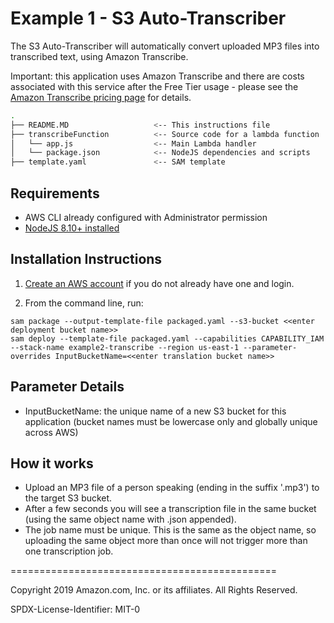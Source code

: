 # Example 1 - S3 Auto-Transcriber

The S3 Auto-Transcriber will automatically convert uploaded MP3 files into transcribed text, using Amazon Transcribe.

Important: this application uses Amazon Transcribe and there are costs associated with this service after the Free Tier usage - please see the   [Amazon Transcribe pricing page](https://aws.amazon.com/transcribe/pricing/) for details.

```bash
.
├── README.MD                   <-- This instructions file
├── transcribeFunction          <-- Source code for a lambda function
│   └── app.js                  <-- Main Lambda handler
│   └── package.json            <-- NodeJS dependencies and scripts
├── template.yaml               <-- SAM template
```

## Requirements

* AWS CLI already configured with Administrator permission
* [NodeJS 8.10+ installed](https://nodejs.org/en/download/)

## Installation Instructions

1. [Create an AWS account](https://portal.aws.amazon.com/gp/aws/developer/registration/index.html) if you do not already have one and login.

1. From the command line, run:
```
sam package --output-template-file packaged.yaml --s3-bucket <<enter deployment bucket name>>
sam deploy --template-file packaged.yaml --capabilities CAPABILITY_IAM --stack-name example2-transcribe --region us-east-1 --parameter-overrides InputBucketName=<<enter translation bucket name>>
```

## Parameter Details

* InputBucketName: the unique name of a new S3 bucket for this application (bucket names must be lowercase only and globally unique across AWS)

## How it works

* Upload an MP3 file of a person speaking (ending in the suffix '.mp3') to the target S3 bucket.
* After a few seconds you will see a transcription file in the same bucket (using the same object name with .json appended).
* The job name must be unique. This is the same as the object name, so uploading the same object more than once will not trigger more than one transcription job.

==============================================

Copyright 2019 Amazon.com, Inc. or its affiliates. All Rights Reserved.

SPDX-License-Identifier: MIT-0